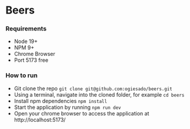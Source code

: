 # Beers

### Requirements

- Node 19+
- NPM 9+
- Chrome Browser
- Port 5173 free

### How to run

- Git clone the repo `git clone git@github.com:ogiesado/beers.git`
- Using a terminal, navigate into the cloned folder, for example `cd beers`
- Install npm dependencies `npm install`
- Start the application by running `npm run dev`
- Open your chrome browser to access the application at http://localhost:5173/

